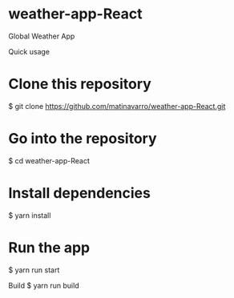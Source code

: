 # weather-app-React
Global Weather App 

Quick usage
# Clone this repository
$ git clone https://github.com/matinavarro/weather-app-React.git
# Go into the repository
$ cd weather-app-React
# Install dependencies
$ yarn install
# Run the app
$ yarn run start

Build
$ yarn run build
